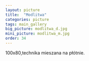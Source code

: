 ```yaml
---
layout: picture
title:  "Modlitwa"
categories: picture
tags: main_gallery
big_picture: modlitwa_d.jpg
mini_picture: modlitwa_m.jpg
order: 34
---
```

100x80,technika mieszana na płótnie.
